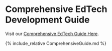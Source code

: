 # Comprehensive EdTech Development Guide

Visit our [Comprehensive EdTech Guide Here](https://bit.ly/edtech-guide).

{% include_relative ComprehensiveGuide.md %}